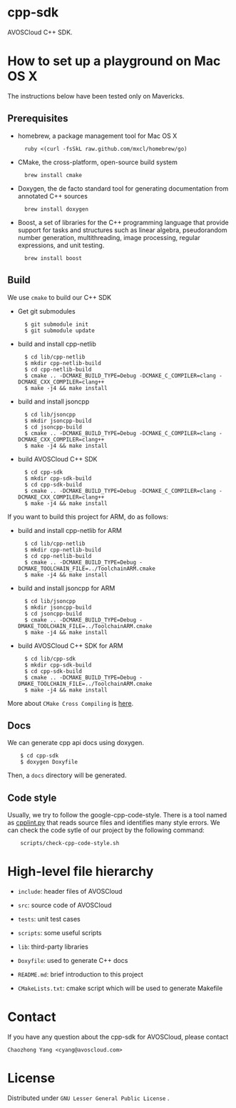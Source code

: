 cpp-sdk
=======
AVOSCloud C++ SDK.

How to set up a playground on Mac OS X
======================================

The instructions below have been tested only on Mavericks.

Prerequisites
-------------

- homebrew, a package management tool for Mac OS X

	    ruby <(curl -fsSkL raw.github.com/mxcl/homebrew/go)


- CMake, the cross-platform, open-source build system

	    brew install cmake

- Doxygen, the de facto standard tool for generating documentation from annotated C++ sources

	    brew install doxygen

- Boost, a set of libraries for the C++ programming language that provide support for tasks and structures such as linear algebra, pseudorandom number generation, multithreading, image processing, regular expressions, and unit testing.

	    brew install boost

Build
-----

We use `cmake` to build our C++ SDK

- Get git submodules
		
		$ git submodule init
		$ git submodule update

- build and install cpp-netlib

		$ cd lib/cpp-netlib
		$ mkdir cpp-netlib-build
		$ cd cpp-netlib-build
		$ cmake .. -DCMAKE_BUILD_TYPE=Debug -DCMAKE_C_COMPILER=clang -DCMAKE_CXX_COMPILER=clang++
		$ make -j4 && make install

- build and install jsoncpp

		$ cd lib/jsoncpp
		$ mkdir jsoncpp-build
		$ cd jsoncpp-build
		$ cmake .. -DCMAKE_BUILD_TYPE=Debug -DCMAKE_C_COMPILER=clang -DCMAKE_CXX_COMPILER=clang++
		$ make -j4 && make install

- build AVOSCloud C++ SDK

		$ cd cpp-sdk
		$ mkdir cpp-sdk-build
        $ cd cpp-sdk-build
        $ cmake .. -DCMAKE_BUILD_TYPE=Debug -DCMAKE_C_COMPILER=clang -DCMAKE_CXX_COMPILER=clang++
        $ make -j4 && make install


If you want to build this project for ARM, do as follows:

- build and install cpp-netlib for ARM

		$ cd lib/cpp-netlib
		$ mkdir cpp-netlib-build
		$ cd cpp-netlib-build
		$ cmake .. -DCMAKE_BUILD_TYPE=Debug -DCMAKE_TOOLCHAIN_FILE=../ToolchainARM.cmake
		$ make -j4 && make install		
 
- build and install jsoncpp for ARM

		$ cd lib/jsoncpp
		$ mkdir jsoncpp-build
		$ cd jsoncpp-build
		$ cmake .. -DCMAKE_BUILD_TYPE=Debug -DMAKE_TOOLCHAIN_FILE=../ToolchainARM.cmake
		$ make -j4 && make install

- build AVOSCloud C++ SDK for ARM

		$ cd lib/cpp-sdk
		$ mkdir cpp-sdk-build
		$ cd cpp-sdk-build
		$ cmake .. -DCMAKE_BUILD_TYPE=Debug -DMAKE_TOOLCHAIN_FILE=../ToolchainARM.cmake
		$ make -j4 && make install
		
More about `CMake Cross Compiling` is [here](http://www.cmake.org/Wiki/CMake_Cross_Compiling).
        
Docs
----
We can generate cpp api docs using doxygen.

		$ cd cpp-sdk
		$ doxygen Doxyfile

Then, a `docs` directory will be generated.

Code style
----------
Usually, we try to follow the google-cpp-code-style. There is a tool named as [cpplint.py](http://google-styleguide.googlecode.com/svn/trunk/cpplint/cpplint.py) that reads source files and identifies many style errors. We can check the code sytle of our project by the following command:

		scripts/check-cpp-code-style.sh


High-level file hierarchy
=========================

- `include`: header files of AVOSCloud

- `src`: source code of AVOSCloud

- `tests`: unit test cases

- `scripts`: some useful scripts

- `lib`: third-party libraries

- `Doxyfile`: used to generate C++ docs

- `README.md`: brief introduction to this project

- `CMakeLists.txt`: cmake script which will be used to generate Makefile


Contact
=======

If you have any question about the cpp-sdk for AVOSCloud, please contact

    Chaozhong Yang <cyang@avoscloud.com>
    
License
=======

Distributed under `GNU Lesser General Public License` .

    
